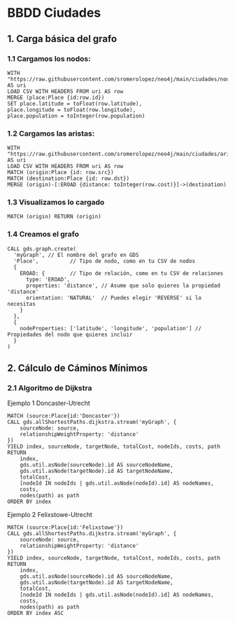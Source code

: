 # BBDD Ciudades


## 1. Carga básica del grafo

### 1.1 Cargamos los nodos:

```console
WITH "https://raw.githubusercontent.com/sromerolopez/neo4j/main/ciudades/nodos.csv" AS uri
LOAD CSV WITH HEADERS FROM uri AS row
MERGE (place:Place {id:row.id})
SET place.latitude = toFloat(row.latitude),
place.longitude = toFloat(row.longitude),
place.population = toInteger(row.population)

```

### 1.2 Cargamos las aristas:

```console
WITH "https://raw.githubusercontent.com/sromerolopez/neo4j/main/ciudades/aristas.csv" AS uri
LOAD CSV WITH HEADERS FROM uri AS row
MATCH (origin:Place {id: row.src})
MATCH (destination:Place {id: row.dst})
MERGE (origin)-[:EROAD {distance: toInteger(row.cost)}]->(destination)
```

### 1.3 Visualizamos lo cargado

```console
MATCH (origin) RETURN (origin)
```

### 1.4 Creamos el grafo

```console
CALL gds.graph.create(
  'myGraph', // El nombre del grafo en GDS
  'Place',          // Tipo de nodo, como en tu CSV de nodos
  {
    EROAD: {        // Tipo de relación, como en tu CSV de relaciones
      type: 'EROAD',
      properties: 'distance', // Asume que solo quieres la propiedad 'distance'
      orientation: 'NATURAL'  // Puedes elegir 'REVERSE' si lo necesitas
    }
  },
  {
    nodeProperties: ['latitude', 'longitude', 'population'] // Propiedades del nodo que quieres incluir
  }
)
```

## 2. Cálculo de Cáminos Mínimos

### 2.1 Algoritmo de Dijkstra

Ejemplo 1 Doncaster-Utrecht

```console
MATCH (source:Place{id:'Doncaster'})
CALL gds.allShortestPaths.dijkstra.stream('myGraph', {
    sourceNode: source,
    relationshipWeightProperty: 'distance'
})
YIELD index, sourceNode, targetNode, totalCost, nodeIds, costs, path
RETURN
    index,
    gds.util.asNode(sourceNode).id AS sourceNodeName,
    gds.util.asNode(targetNode).id AS targetNodeName,
    totalCost,
    [nodeId IN nodeIds | gds.util.asNode(nodeId).id] AS nodeNames,
    costs,
    nodes(path) as path
ORDER BY index
```
Ejemplo 2 Felixstowe-Utrecht

```console
MATCH (source:Place{id:'Felixstowe'})
CALL gds.allShortestPaths.dijkstra.stream('myGraph', {
    sourceNode: source,
    relationshipWeightProperty: 'distance'
})
YIELD index, sourceNode, targetNode, totalCost, nodeIds, costs, path
RETURN
    index,
    gds.util.asNode(sourceNode).id AS sourceNodeName,
    gds.util.asNode(targetNode).id AS targetNodeName,
    totalCost,
    [nodeId IN nodeIds | gds.util.asNode(nodeId).id] AS nodeNames,
    costs,
    nodes(path) as path
ORDER BY index ASC
```

